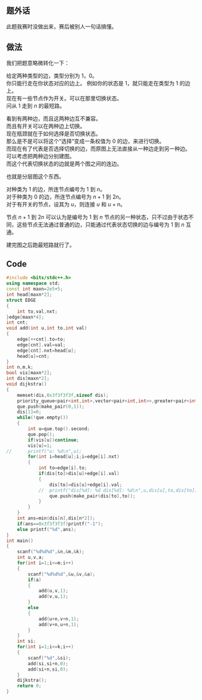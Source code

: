 ## 题外话  
此题我赛时没做出来，赛后被别人一句话搞懂。  
## 做法  
我们把题意略微转化一下：  

给定两种类型的边，类型分别为 $1$，$0$。  
你只能行走在你状态对应的边上。 
例如你的状态是 $1$，就只能走在类型为 $1$ 的边上。  
现在有一些节点作为开关。可以在那里切换状态。  
问从 $1$ 走到 $n$ 的最短路。  

看到有两种边，而且这两种边互不兼容。  
而且有开关可以在两种边上切换。  
现在瓶颈就在于如何选择是否切换状态。  
那么是不是可以将这个“选择”变成一条权值为 $0$ 的边，来进行切换。  
而现在有了代表是否选择切换的边，而原图上无法直接从一种边走到另一种边。  
可以考虑把两种边分别建图。  
而这个代表切换状态的边就是两个图之间的连边。  

也就是分层图这个东西。  

对种类为 $1$ 的边，所连节点编号为 $1$ 到 $n$。  
对于种类为 $0$ 的边，所连节点编号为 $n+1$ 到 $2n$。  
对于有开关的节点，设其为 $u$，则连接 $u$ 和 $u+n$。  

节点 $n+1$ 到 $2n$ 可以认为是编号为 $1$ 到 $n$ 节点的另一种状态，只不过由于状态不同，这些节点无法通过普通的边，只能通过代表状态切换的边与编号为 $1$ 到 $n$ 互通。  

建完图之后跑最短路就行了。  

## Code  
```cpp
#include <bits/stdc++.h>
using namespace std;
const int maxn=2e5+5;
int head[maxn*2];
struct EDGE
{
	int to,val,nxt;
}edge[maxn*4];
int cnt;
void add(int u,int to,int val)
{
	edge[++cnt].to=to;
	edge[cnt].val=val;
	edge[cnt].nxt=head[u];
	head[u]=cnt;
}
int n,m,k;
bool vis[maxn*2];
int dis[maxn*2];
void dijkstra()
{
	memset(dis,0x3f3f3f3f,sizeof dis);
	priority_queue<pair<int,int>,vector<pair<int,int>>,greater<pair<int,int>>> que;
	que.push(make_pair(0,1));
	dis[1]=0;
	while(!que.empty())
	{
		int u=que.top().second;
		que.pop();
		if(vis[u])continue;
		vis[u]=1;
//		printf("u: %d\n",u);
		for(int i=head[u];i;i=edge[i].nxt)
		{
			int to=edge[i].to;
			if(dis[to]>dis[u]+edge[i].val)
			{
				dis[to]=dis[u]+edge[i].val;
			//	printf("dis[%d]: %d dis[%d]: %d\n",u,dis[u],to,dis[to]);
				que.push(make_pair(dis[to],to));
			}
		}
	}
	int ans=min(dis[n],dis[n*2]);
	if(ans==0x3f3f3f3f)printf("-1");
	else printf("%d",ans);
}
int main()
{
	scanf("%d%d%d",&n,&m,&k);
	int u,v,a;
	for(int i=1;i<=m;i++)
	{
		scanf("%d%d%d",&u,&v,&a);
		if(a)
		{
			add(u,v,1);
			add(v,u,1);
		}
		else
		{
			add(u+n,v+n,1);
			add(v+n,u+n,1);
		}
	}
	int si;
	for(int i=1;i<=k;i++)
	{
		scanf("%d",&si);
		add(si,si+n,0);
		add(si+n,si,0);
	}
	dijkstra();
	return 0;
}
```
